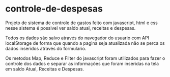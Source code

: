 # controle-de-despesas

Projeto de sistema de controle de gastos feito com javascript, html e css
nesse sistema é possivel ver saldo atual, receitas e despesas.

Todos os dados são salvo através do navegador do usuario com API localStorage de forma que quando a pagina
seja atualizada não se perca os dados inseridos através do formulario.

Os metodos Map, Reduce e Filter do javascript foram utilizados para fazer o controle
dos dados e separar as informações que foram inseridas na tela em saldo Atual, Receitas e Despesas. 
